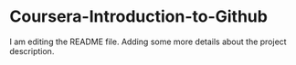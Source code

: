 # Coursera-Introduction-to-Github
I am editing the README file. Adding some more details about the project description.

